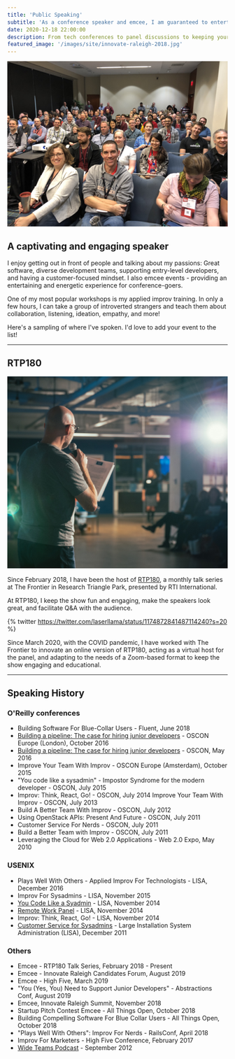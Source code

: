 ```yaml
---
title: 'Public Speaking'
subtitle: 'As a conference speaker and emcee, I am guaranteed to entertain'
date: 2020-12-18 22:00:00
description: From tech conferences to panel discussions to keeping your show moving, I can speak on a wide range of topics or be the host with the most.
featured_image: '/images/site/innovate-raleigh-2018.jpg'
---
```


![](/images/site/ato-audience.jpg)

## A captivating and engaging speaker

I enjoy getting out in front of people and talking about my passions: Great software, diverse development teams, supporting entry-level developers, and having a customer-focused mindset. I also emcee events - providing an entertaining and energetic experience for conference-goers.

One of my most popular workshops is my applied improv training. In only a few hours, I can take a group of introverted strangers and teach them about collaboration, listening, ideation, empathy, and more!

Here's a sampling of where I've spoken. I'd love to add your event to the list!

---

## RTP180

![](/images/site/rtp-180-back.jpg)

Since February 2018, I have been the host of [RTP180](https://frontier.rtp.org/rtp-180/), a monthly talk series at The Frontier in Research Triangle Park, presented by RTI International.

At RTP180, I keep the show fun and engaging, make the speakers look great, and facilitate Q&A with the audience.

{% twitter https://twitter.com/laserllama/status/1174872841487114240?s=20 %}

Since March 2020, with the COVID pandemic, I have worked with The Frontier to innovate an online version of RTP180, acting as a virtual host for the panel, and adapting to the needs of a Zoom-based format to keep the show engaging and educational.

---

## Speaking History

### O'Reilly conferences

* Building Software For Blue-Collar Users - Fluent, June 2018
* [Building a pipeline: The case for hiring junior developers](https://www.youtube.com/watch?v=5TEpCd1m3HQ) - OSCON Europe (London), October 2016
* [Building a pipeline: The case for hiring junior developers](https://www.youtube.com/watch?v=oL7H1aCJcxg) - OSCON, May 2016
* Improve Your Team With Improv - OSCON Europe (Amsterdam), October 2015
* "You code like a sysadmin" - Impostor Syndrome for the modern developer - OSCON, July 2015
* Improv: Think, React, Go! - OSCON, July 2014
Improve Your Team With Improv - OSCON, July 2013
* Build A Better Team With Improv - OSCON, July 2012
* Using OpenStack APIs: Present And Future - OSCON, July 2011
* Customer Service For Nerds - OSCON, July 2011
* Build a Better Team with Improv - OSCON, July 2011
* Leveraging the Cloud for Web 2.0 Applications - Web 2.0 Expo, May 2010

### USENIX

* Plays Well With Others - Applied Improv For Technologists - LISA, December 2016
* Improv For Sysadmins - LISA, November 2015
* [You Code Like a Syadmin](https://www.youtube.com/watch?v=ZjdqP-REoqc) - LISA, November 2014
* [Remote Work Panel](https://www.youtube.com/watch?v=vB92Znb6GS4) - LISA, November 2014
* Improv: Think, React, Go! - LISA, November 2014
* [Customer Service for Sysadmins](https://www.youtube.com/watch?v=OPSBNWLy9mA) - Large Installation System Administration (LISA), December 2011

### Others
* Emcee - RTP180 Talk Series, February 2018 - Present
* Emcee - Innovate Raleigh Candidates Forum, August 2019
* Emcee - High Five, March 2019
* "You (Yes, You) Need to Support Junior Developers" - Abstractions Conf, August 2019
* Emcee, Innovate Raleigh Summit, November 2018
* Startup Pitch Contest Emcee - All Things Open, October 2018
* Building Compelling Software For Blue Collar Users - All Things Open, October 2018
* "Plays Well With Others": Improv For Nerds - RailsConf, April 2018
* Improv For Marketers - High Five Conference, February 2017
* [Wide Teams Podcast](http://www.wideteams.com/2012/09/12/episode-49-wade-minter-and-andrew-berkowitz-of-teamsnap/) - September 2012
